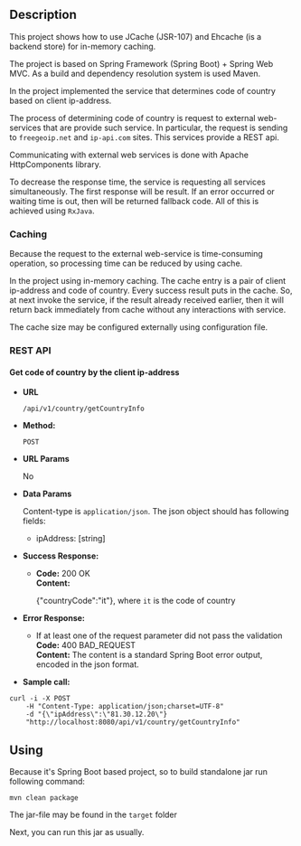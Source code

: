 ## Description

This project shows how to use JCache (JSR-107) and Ehcache (is a backend store) for in-memory caching.

The project is based on Spring Framework (Spring Boot) + Spring Web MVC. As a build and dependency resolution system is used Maven.

In the project implemented the service that determines code of country based on client ip-address.

The process of determining code of country is request to external web-services that are provide such service. In particular, the request is sending to `freegeoip.net` and `ip-api.com` sites. This services provide a REST api.

Communicating with external web services is done with Apache HttpComponents library.

To decrease the response time, the service is requesting all services simultaneously. The first response will be result. If an error occurred or waiting time is out, then will be returned fallback code. All of this is achieved using `RxJava`.

### Caching

Because the request to the external web-service is time-consuming operation, so processing time can be reduced by using cache.

In the project using in-memory caching. The cache entry is a pair of client ip-address and code of country. Every success result puts in the cache. So, at next invoke the service, if the result already received earlier, then it will return back immediately from cache without any interactions with service.

The cache size may be configured externally using configuration file.

### REST API

#### Get code of country by the client ip-address

* **URL**
  
  `/api/v1/country/getCountryInfo`

* **Method:**
  
  `POST`
  
*  **URL Params**

   No

* **Data Params**
  
  Content-type is `application/json`. The json object should has following fields:
  * ipAddress: [string]

* **Success Response:**
  
  * **Code:** 200 OK <br />
    **Content:**
    
    {"countryCode":"it"}, where `it` is the code of country
 
* **Error Response:**

  * If at least one of the request parameter did not pass the validation <br />
    **Code:** 400 BAD_REQUEST <br />
    **Content:**
    The content is a standard Spring Boot error output, encoded in the json format.


* **Sample call:**

```
curl -i -X POST
    -H "Content-Type: application/json;charset=UTF-8"
    -d "{\"ipAddress\":\"81.30.12.20\"}
    "http://localhost:8080/api/v1/country/getCountryInfo"
```


## Using

Because it's Spring Boot based project, so to build standalone jar run following command:

```
mvn clean package
```

The jar-file may be found in the `target` folder

Next, you can run this jar as usually.
